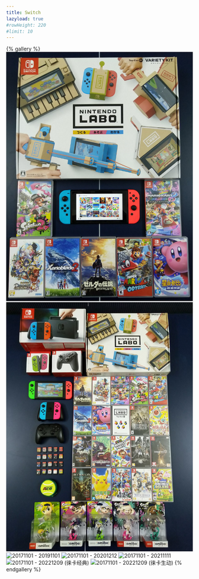 ```yaml
---
title: Switch
lazyload: true
#rowHeight: 220
#limit: 10
---
```


{% gallery %}
![20171101 - 20180501](pic/NS20171101-20180501.jpg)
![20171101 - 20190112](pic/NS20171101-20190112.jpg)
![20171101 - 20191101](pic/NS20171101-20191101.jpg)
![20171101 - 20201212](pic/NS20171101-20201212.jpg)
![20171101 - 20211111](pic/NS20171101-20211111.jpg)
![20171101 - 20221209 (徕卡经典)](pic/NS20171101-20221209(徕卡经典).jpg)
![20171101 - 20221209 (徕卡生动)](pic/NS20171101-20221209(徕卡生动).jpg)
{% endgallery %}